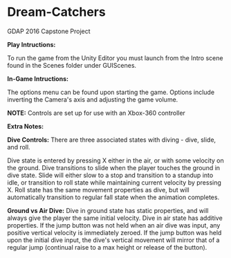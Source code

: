 # Dream-Catchers
GDAP 2016 Capstone Project

<b>Play Intructions:</b>

To run the game from the Unity Editor you must launch from the Intro scene found in the Scenes folder under 
GUIScenes. 

<b>In-Game Intructions:</b>

The options menu can be found upon starting the game. Options include inverting the Camera's axis and 
adjusting the game volume.

<b>NOTE:</b> Controls are set up for use with an Xbox-360 controller

<b>Extra Notes:</b>

<b>Dive Controls:</b>
There are three associated states with diving - dive, slide, and roll.

Dive state is entered by pressing X either in the air, or with some velocity on the ground.
Dive transitions to slide when the player touches the ground in dive state.
Slide will either slow to a stop and transition to a standup into idle, or transition to roll state while 
maintaining current velocity by pressing X.
Roll state has the same movement properties as dive, but will automatically transition to regular fall state 
when the animation completes.

<b>Ground vs Air Dive:</b>
Dive in ground state has static properties, and will always give the player the same initial velocity.
Dive in air state has additive properties.  If the jump button was not held when an air dive was input, any 
positive vertical velocity is immediately zeroed. If the jump button was held upon the initial dive input, 
the dive's vertical movement will mirror that of a regular jump (continual raise to a max height or release 
of the button).
